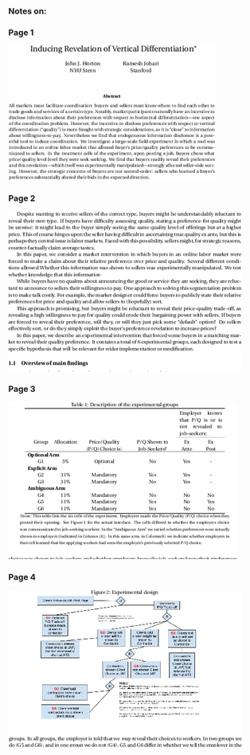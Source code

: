### Notes on: 
### Page 1
![Alt text](./images/file_1_cropped.png)

### Page 2
![Alt text](./images/file_2_cropped.png)

### Page 3
![Alt text](./images/file_3_cropped.png)

### Page 4
![Alt text](./images/file_4_cropped.png)

